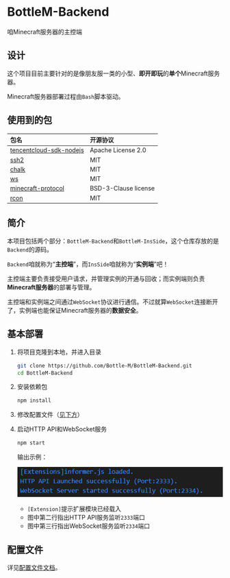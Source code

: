 # BottleM-Backend
咱Minecraft服务器的主控端

## 设计

这个项目目前主要针对的是像朋友服一类的小型、**即开即玩**的**单个**Minecraft服务器。

Minecraft服务器部署过程由`Bash`脚本驱动。

## 使用到的包

| 包名 | 开源协议 |
|:---|:---|
| [tencentcloud-sdk-nodejs](https://github.com/TencentCloud/tencentcloud-sdk-nodejs/) | Apache License 2.0 |
| [ssh2](https://github.com/mscdex/ssh2) | MIT |
| [chalk](https://github.com/chalk/chalk) | MIT |
| [ws](https://github.com/websockets/ws) | MIT |
| [minecraft-protocol](https://github.com/PrismarineJS/node-minecraft-protocol) |  BSD-3-Clause license  |
| [rcon](https://github.com/pushrax/node-rcon) | MIT |

## 简介

本项目包括两个部分：`BottleM-Backend`和`BottleM-InsSide`，这个仓库存放的是`Backend`的源码。  

`Backend`咱就称为“**主控端**”，而`InsSide`咱就称为“**实例端**”吧！  

主控端主要负责接受用户请求，并管理实例的开通与回收；而实例端则负责**Minecraft服务器**的部署与管理。  

主控端和实例端之间通过```WebSocket```协议进行通信。不过就算`WebSocket`连接断开了，实例端也能保证Minecraft服务器的**数据安全**。  

## 基本部署

1. 将项目克隆到本地，并进入目录

    ```bash
    git clone https://github.com/Bottle-M/BottleM-Backend.git
    cd BottleM-Backend
    ```

2. 安装依赖包

    ```bash
    npm install
    ```

3. 修改配置文件（[见下方](#配置文件)）

4. 启动HTTP API和WebSocket服务

    ```bash
    npm start
    ```

    输出示例：

    ![](./docs/pics/api_launch.png)  

    * `[Extension]`提示扩展模块已经载入
    * 图中第二行指出HTTP API服务监听`2333`端口
    * 图中第三行指出WebSocket服务监听`2334`端口

## 配置文件

详见[配置文件文档](./docs/configs.md)。



